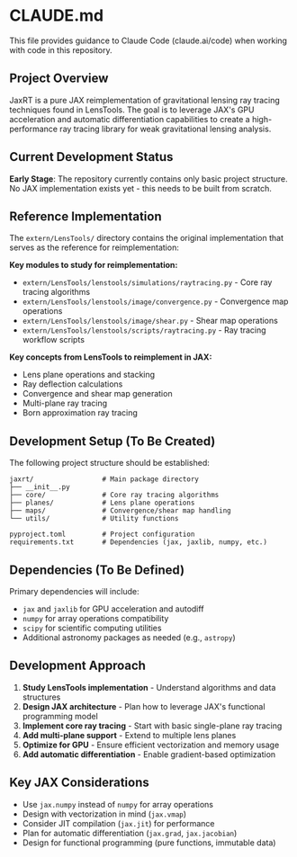 # CLAUDE.md

This file provides guidance to Claude Code (claude.ai/code) when working with code in this repository.

## Project Overview

JaxRT is a pure JAX reimplementation of gravitational lensing ray tracing techniques found in LensTools. The goal is to leverage JAX's GPU acceleration and automatic differentiation capabilities to create a high-performance ray tracing library for weak gravitational lensing analysis.

## Current Development Status

**Early Stage**: The repository currently contains only basic project structure. No JAX implementation exists yet - this needs to be built from scratch.

## Reference Implementation

The `extern/LensTools/` directory contains the original implementation that serves as the reference for reimplementation:

**Key modules to study for reimplementation:**
- `extern/LensTools/lenstools/simulations/raytracing.py` - Core ray tracing algorithms
- `extern/LensTools/lenstools/image/convergence.py` - Convergence map operations  
- `extern/LensTools/lenstools/image/shear.py` - Shear map operations
- `extern/LensTools/lenstools/scripts/raytracing.py` - Ray tracing workflow scripts

**Key concepts from LensTools to reimplement in JAX:**
- Lens plane operations and stacking
- Ray deflection calculations
- Convergence and shear map generation
- Multi-plane ray tracing
- Born approximation ray tracing

## Development Setup (To Be Created)

The following project structure should be established:

```
jaxrt/                 # Main package directory
├── __init__.py
├── core/              # Core ray tracing algorithms
├── planes/            # Lens plane operations
├── maps/              # Convergence/shear map handling
└── utils/             # Utility functions

pyproject.toml         # Project configuration
requirements.txt       # Dependencies (jax, jaxlib, numpy, etc.)
```

## Dependencies (To Be Defined)

Primary dependencies will include:
- `jax` and `jaxlib` for GPU acceleration and autodiff
- `numpy` for array operations compatibility
- `scipy` for scientific computing utilities
- Additional astronomy packages as needed (e.g., `astropy`)

## Development Approach

1. **Study LensTools implementation** - Understand algorithms and data structures
2. **Design JAX architecture** - Plan how to leverage JAX's functional programming model
3. **Implement core ray tracing** - Start with basic single-plane ray tracing
4. **Add multi-plane support** - Extend to multiple lens planes
5. **Optimize for GPU** - Ensure efficient vectorization and memory usage
6. **Add automatic differentiation** - Enable gradient-based optimization

## Key JAX Considerations

- Use `jax.numpy` instead of `numpy` for array operations
- Design with vectorization in mind (`jax.vmap`)
- Consider JIT compilation (`jax.jit`) for performance
- Plan for automatic differentiation (`jax.grad`, `jax.jacobian`)
- Design for functional programming (pure functions, immutable data)